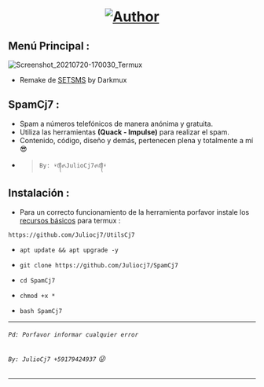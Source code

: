 <h1 align="center"><a href="https://github.com/Juliocj7"><img title="Author" src="https://img.shields.io/badge/Author-⍣᭕ᬁ᭖JulioCj7᭖᭕ᬁ⍣-svg?style=for-the-badge&logo=github"></a></h1>

## Menú Principal :
![Screenshot_20210720-170030_Termux](https://user-images.githubusercontent.com/81049859/126394984-b76c4c57-eafe-4971-89ef-f9462995b8c0.png)

* Remake de [SETSMS](https://github.com/Darkmux/SETSMS) by Darkmux

## SpamCj7 :
* Spam a números telefónicos de manera anónima y gratuita.
* Utiliza las herramientas **(Quack - Impulse)** para realizar el spam.
* Contenido, código, diseño y demás, pertenecen plena y totalmente a mí :sunglasses:
- > ` By: ⍣᭕ᬁ᭖JulioCj7᭖᭕ᬁ⍣ `

## Instalación :

* Para un correcto funcionamiento de la herramienta porfavor instale los [recursos básicos](https://github.com/Juliocj7/UtilsCj7) para termux :

~~~
https://github.com/Juliocj7/UtilsCj7
~~~

* ` apt update && apt upgrade -y `

* ` git clone https://github.com/Juliocj7/SpamCj7 `

* ` cd SpamCj7 `

* ` chmod +x * `

* ` bash SpamCj7 `

---
###### `Pd: Porfavor informar cualquier error`
###### `By: JulioCj7 +59179424937` :stuck_out_tongue_winking_eye:
---
